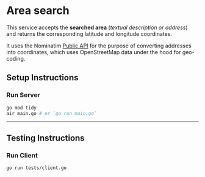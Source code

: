 # Area search

This service accepts the **searched area** (*textual description or address*) and returns the corresponding latitude and longitude coordinates.

It uses the Nominatim [Public API](https://nominatim.org/release-docs/develop/api/Search/#structured-query) for the purpose of converting addresses into coordinates, which uses OpenStreetMap data under the hood for geo-coding.


## Setup Instructions

### Run Server

```bash
go mod tidy
air main.go # or `go run main.go`
```

---

## Testing Instructions

### Run Client

```bash
go run tests/client.go
```